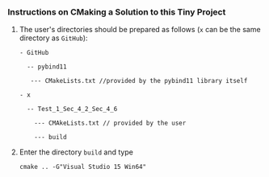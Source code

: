 ### Instructions on CMaking a Solution to this Tiny Project

1. The user's directories should be prepared as follows (```x``` can be the same directory as ```GitHub```):

    ```
    - GitHub
    
      -- pybind11
    
       --- CMakeLists.txt //provided by the pybind11 library itself
    
    - x
    
      -- Test_1_Sec_4_2_Sec_4_6
    
        --- CMAkeLists.txt // provided by the user
    
        --- build
    ```

1. Enter the directory ```build``` and type

    ```
    cmake .. -G"Visual Studio 15 Win64"
    ```